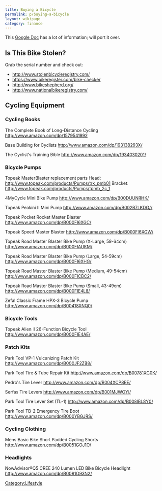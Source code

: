 ```yaml
---
title: Buying a Bicycle
permalink: p/buying-a-bicycle
layout: wikipage
category: finance
---
```


This [Google Doc](https://docs.google.com/document/d/1vTktg8F1WdZGhXJ5_QWkSvLWKdBysu5oGGSYWO9LIIk/edit) has a lot of information; will port it over.

Is This Bike Stolen?
--------------------

Grab the serial number and check out:

-   <http://www.stolenbicycleregistry.com/>
-   <https://www.bikeregister.com/bike-checker>
-   <http://www.bikeshepherd.org/>
-   <http://www.nationalbikeregistry.com/>

Cycling Equipment
-----------------

### Cycling Books

The Complete Book of Long-Distance Cycling <http://www.amazon.com/dp/1579541992>

Base Building for Cyclists <http://www.amazon.com/dp/193138293X/>

The Cyclist's Training Bible <http://www.amazon.com/dp/1934030201/>

### Bicycle Pumps

Topeak MasterBlaster replacement parts Head: <http://www.topeak.com/products/Pumps/trk_pmb01> Bracket: <http://www.topeak.com/products/Pumps/tpmb_2c_1>

4MyCycle Mini Bike Pump <http://www.amazon.com/dp/B00DUUNRHK/>

Topeak Peakini II Mini Pump <http://www.amazon.com/dp/B002B7LKDG/r>

Topeak Pocket Rocket Master Blaster <http://www.amazon.com/dp/B000FI6XGC/>

Topeak Speed Master Blaster <http://www.amazon.com/dp/B000FI6XGW/>

Topeak Road Master Blaster Bike Pump (X-Large, 59-64cm) <http://www.amazon.com/dp/B000FIAUKM/>

Topeak Road Master Blaster Bike Pump (Large, 54-59cm) <http://www.amazon.com/dp/B000FI6XHG/>

Topeak Road Master Blaster Bike Pump (Medium, 49-54cm) <http://www.amazon.com/dp/B000FICBC2/>

Topeak Road Master Blaster Bike Pump (Small, 43-49cm) <http://www.amazon.com/dp/B000FIE4L8/>

Zefal Classic Frame HPX-3 Bicycle Pump <http://www.amazon.com/dp/B00418XNQ0/>

### Bicycle Tools

Topeak Alien II 26-Function Bicycle Tool <http://www.amazon.com/dp/B000FIE4AE/>

### Patch Kits

Park Tool VP-1 Vulcanizing Patch Kit <http://www.amazon.com/dp/B000JF2ZB8/>

Park Tool Tire & Tube Repair Kit <http://www.amazon.com/dp/B00781XG0K/>

Pedro's Tire Lever <http://www.amazon.com/dp/B004XCP8EE/>

Serfas Tire Levers <http://www.amazon.com/dp/B001MJWOYI/>

Park Tool Tire Lever Set (TL-1) <http://www.amazon.com/dp/B008IBL8Y0/>

Park Tool TB-2 Emergency Tire Boot <http://www.amazon.com/dp/B000YBGJRS/>

### Cycling Clothing

Mens Basic Bike Short Padded Cycling Shorts <http://www.amazon.com/dp/B0051GOJ1O/>

### Headlights

NowAdvisor®Q5 CREE 240 Lumen LED Bike Bicycle Headlight <http://www.amazon.com/dp/B0081O93N2/>

[Category:Lifestyle](/Category:Lifestyle "wikilink")
